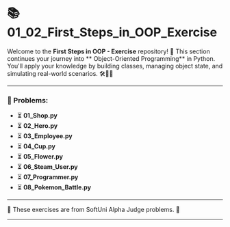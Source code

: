 # 📚 01_02_First_Steps_in_OOP_Exercise

Welcome to the **First Steps in OOP - Exercise** repository! 🎉 This section continues your journey into **
Object-Oriented Programming** in Python. You'll apply your knowledge by building classes, managing object state, and
simulating real-world scenarios. 🛠️🐍🚀

---

### 📓 Problems:

- ⏳ **01_Shop.py**
- ⏳ **02_Hero.py**
- ⏳ **03_Employee.py**
- ⏳ **04_Cup.py**
- ⏳ **05_Flower.py**
- ⏳ **06_Steam_User.py**
- ⏳ **07_Programmer.py**
- ⏳ **08_Pokemon_Battle.py**

---

🚀 These exercises are from SoftUni Alpha Judge problems. 👋

---
